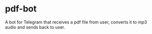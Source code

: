 # pdf-bot
A bot for Telegram that receives a pdf file from user, converts it to mp3 audio and sends back to user.
